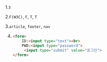 1.`3`

2.`F(W3C)`, `F`, `T`, `T`

3.`article`, `footer`, `nav`

4. ```html
   <form>
       ID:<input type="text"><br>
       PWD:<input type="password">
      	<input type="submit" value="로그인">
   </form>
   ```


